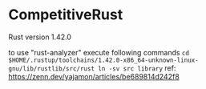 # CompetitiveRust
Rust version 1.42.0

to use "rust-analyzer" execute following commands
`
cd $HOME/.rustup/toolchains/1.42.0-x86_64-unknown-linux-gnu/lib/rustlib/src/rust
ln -sv src library
`
ref: https://zenn.dev/yajamon/articles/be689814d242f8